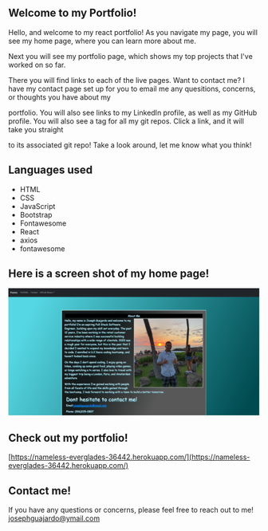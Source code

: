## Welcome to my Portfolio!

Hello, and welcome to my react portfolio! As you navigate my page, you will see my home page, where you can learn more about me.

Next you will see my portfolio page, which shows my top projects that I've worked on so far. 

There you will find links to each of the live pages. Want to contact me? I have my contact page set up for you to email me any quesitions, concerns, or thoughts you have about my 

portfolio. You will also see links to my LinkedIn profile, as well as my GitHub profile. You will also see a tag for all my git repos. Click a link, and it will take you straight 

to its associated git repo! Take a look around, let me know what you think!



## Languages used

- HTML
- CSS
- JavaScript
- Bootstrap
- Fontawesome
- React
- axios
- fontawesome



## Here is a screen shot of my home page!

![](public/homepage.png)

## Check out my portfolio!

[https://nameless-everglades-36442.herokuapp.com/](https://nameless-everglades-36442.herokuapp.com/)

## Contact me!

If you have any questions or concerns, please feel free to reach out to me! 
[josephguajardo@ymail.com](josephguajardo@ymail.com)

